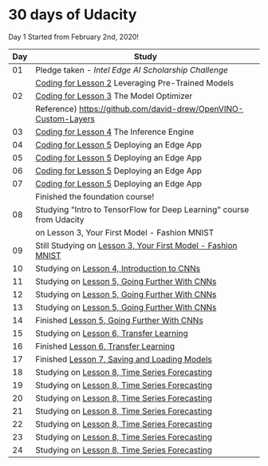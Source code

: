 
# 30 days of Udacity  

Day 1 Started from February 2nd, 2020!

| Day  | Study |
| :--- | ------ |
|  01  | Pledge taken - *Intel Edge AI Scholarship Challenge* |
|      | [Coding for Lesson 2](https://github.com/sijoonlee/deep_learning/tree/master/Intel-Edge-AI-Challenge/Lesson2) Leveraging Pre-Trained Models |
|  02  | [Coding for Lesson 3]((https://github.com/sijoonlee/deep_learning/tree/master/Intel-Edge-AI-Challenge/Lesson3)) The Model Optimizer |
|      | Reference) https://github.com/david-drew/OpenVINO-Custom-Layers |
|  03  | [Coding for Lesson 4](https://github.com/sijoonlee/deep_learning/tree/master/Intel-Edge-AI-Challenge/Lesson4) The Inference Engine |
|  04  | [Coding for Lesson 5](https://github.com/sijoonlee/deep_learning/tree/master/Intel-Edge-AI-Challenge/Lesson5) Deploying an Edge App |
|  05  | [Coding for Lesson 5](https://github.com/sijoonlee/deep_learning/tree/master/Intel-Edge-AI-Challenge/Lesson5) Deploying an Edge App |
|  06  | [Coding for Lesson 5](https://github.com/sijoonlee/deep_learning/tree/master/Intel-Edge-AI-Challenge/Lesson5) Deploying an Edge App |
|  07  | [Coding for Lesson 5](https://github.com/sijoonlee/deep_learning/tree/master/Intel-Edge-AI-Challenge/Lesson5) Deploying an Edge App |
|      | Finished the foundation course! |
|  08  | Studying "Intro to TensorFlow for Deep Learning" course from Udacity |
|      | on Lesson 3, Your First Model - Fashion MNIST |
|  09  | Still Studying on [Lesson 3, Your First Model - Fashion MNIST](https://github.com/sijoonlee/deep_learning/tree/master/Intro-to-TensorFlow) |
|  10  | Studying on [Lesson 4, Introduction to CNNs](https://github.com/sijoonlee/deep_learning/tree/master/Intro-to-TensorFlow) |
|  11  | Studying on [Lesson 5, Going Further With CNNs](https://github.com/sijoonlee/deep_learning/tree/master/Intro-to-TensorFlow) |
|  12  | Studying on [Lesson 5, Going Further With CNNs](https://github.com/sijoonlee/deep_learning/tree/master/Intro-to-TensorFlow) |
|  13  | Studying on [Lesson 5, Going Further With CNNs](https://github.com/sijoonlee/deep_learning/tree/master/Intro-to-TensorFlow) |
|  14  | Finished [Lesson 5, Going Further With CNNs](https://github.com/sijoonlee/deep_learning/tree/master/Intro-to-TensorFlow) |
|  15  | Studying on [Lesson 6, Transfer Learning](https://github.com/sijoonlee/deep_learning/tree/master/Intro-to-TensorFlow) |
|  16  | Finished [Lesson 6, Transfer Learning](https://github.com/sijoonlee/deep_learning/tree/master/Intro-to-TensorFlow) |
|  17  | Finished [Lesson 7, Saving and Loading Models](https://github.com/sijoonlee/deep_learning/tree/master/Intro-to-TensorFlow) |
|  18  | Studying on [Lesson 8, Time Series Forecasting](https://github.com/sijoonlee/deep_learning/tree/master/Intro-to-TensorFlow) |
|  19  | Studying on [Lesson 8, Time Series Forecasting](https://github.com/sijoonlee/deep_learning/tree/master/Intro-to-TensorFlow) |
|  20  | Studying on [Lesson 8, Time Series Forecasting](https://github.com/sijoonlee/deep_learning/tree/master/Intro-to-TensorFlow) |
|  21  | Studying on [Lesson 8, Time Series Forecasting](https://github.com/sijoonlee/deep_learning/tree/master/Intro-to-TensorFlow) |
|  22  | Studying on [Lesson 8, Time Series Forecasting](https://github.com/sijoonlee/deep_learning/tree/master/Intro-to-TensorFlow) |
|  23  | Studying on [Lesson 8, Time Series Forecasting](https://github.com/sijoonlee/deep_learning/tree/master/Intro-to-TensorFlow) |
|  24  | Studying on [Lesson 8, Time Series Forecasting](https://github.com/sijoonlee/deep_learning/tree/master/Intro-to-TensorFlow) |